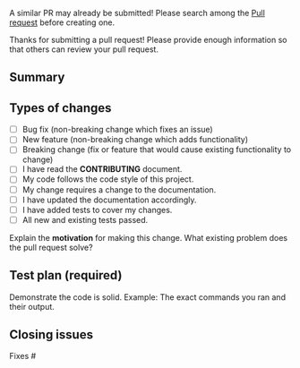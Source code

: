 A similar PR may already be submitted!
Please search among the [Pull request](https://github.com/microsoftgraph/msgraph-sdk-javascript/pulls) before creating one.

Thanks for submitting a pull request! Please provide enough information so that others can review your pull request.

## Summary

<!-- Summary of the PR -->

## Types of changes
<!--- What types of changes does your code introduce? Put an `x` in all the boxes that apply: -->
- [ ] Bug fix (non-breaking change which fixes an issue)
- [ ] New feature (non-breaking change which adds functionality)
- [ ] Breaking change (fix or feature that would cause existing functionality to change)
- [ ] I have read the **CONTRIBUTING** document.
- [ ] My code follows the code style of this project.
- [ ] My change requires a change to the documentation.
- [ ] I have updated the documentation accordingly.
- [ ] I have added tests to cover my changes.
- [ ] All new and existing tests passed.

Explain the **motivation** for making this change. What existing problem does the pull request solve?

<!-- Example: When "Adding a function to do X", explain why it is necessary to have a way to do X. -->

## Test plan (required)

Demonstrate the code is solid. Example: The exact commands you ran and their output.

<!-- Make sure tests pass on Travis CI. -->

## Closing issues

<!-- Put `closes #XXXX` in your comment to auto-close the issue that your PR fixes (if such). -->
Fixes #
